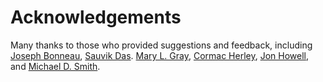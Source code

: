 # Acknowledgements


Many thanks to those who provided suggestions and feedback, including [Joseph Bonneau](https://jbonneau.com/), [Sauvik Das](https://www.hcii.cmu.edu/people/sauvik-das). [Mary L. Gray](https://marylgray.org/), [Cormac Herley](https://cormac.herley.org/), [Jon Howell](https://research.vmware.com/researchers/jon-howell), and [Michael D. Smith](https://seas.harvard.edu/person/michael-smith).

<!-- Among other contributions, [Cormac Herley](https://cormac.herley.org/) was first to provide feedback and suggested the inclusion of Bishop's [*Rein in the four horsemen of irreproducibility*](./Recommended-Readings.md#Rein-in-the-four-horsemen-of-irreproducibility) and [The natural selection of bad science](./Recommended-Readings.md#The-natural-selection-of-bad-science).

Among other contributions, [Sauvik Das](https://www.hcii.cmu.edu/people/sauvik-das) suggested adding reference to [The NeurIPS 2021 Consistency Experiment](https://blog.neurips.cc/2021/12/08/the-neurips-2021-consistency-experiment/).

[Jon Howell](https://research.vmware.com/researchers/jon-howell) provided a much-needed adversarial reading and insights from the computer systems reviewing community.

Conversations with [Michael D. Smith](https://seas.harvard.edu/person/michael-smith) encouraged me to think about *informative* peer review a structural, rather than cultural, change. -->
